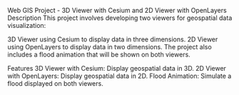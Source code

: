 Web GIS Project - 3D Viewer with Cesium and 2D Viewer with OpenLayers
Description
This project involves developing two viewers for geospatial data visualization:

3D Viewer using Cesium to display data in three dimensions.
2D Viewer using OpenLayers to display data in two dimensions.
The project also includes a flood animation that will be shown on both viewers.

Features
3D Viewer with Cesium: Display geospatial data in 3D.
2D Viewer with OpenLayers: Display geospatial data in 2D.
Flood Animation: Simulate a flood displayed on both viewers.
